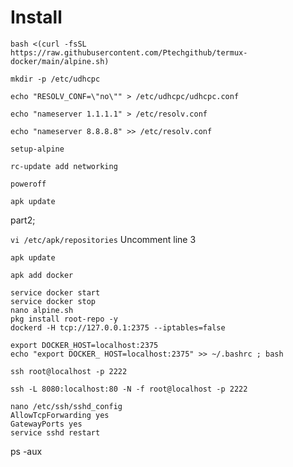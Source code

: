 # Install 

```
bash <(curl -fsSL https://raw.githubusercontent.com/Ptechgithub/termux-docker/main/alpine.sh)
```


``
mkdir -p /etc/udhcpc
``

``
echo "RESOLV_CONF=\"no\"" > /etc/udhcpc/udhcpc.conf
``

``
echo "nameserver 1.1.1.1" > /etc/resolv.conf
``

``
echo "nameserver 8.8.8.8" >> /etc/resolv.conf
``

``
setup-alpine 
``

``
rc-update add networking
``

``
poweroff
``

``
apk update
``

part2;

``
vi /etc/apk/repositories
``
Uncomment line 3

``
apk update
``

``
apk add docker
``

```
service docker start
service docker stop
nano alpine.sh
pkg install root-repo -y
dockerd -H tcp://127.0.0.1:2375 --iptables=false

export DOCKER_HOST=localhost:2375
echo "export DOCKER_ HOST=localhost:2375" >> ~/.bashrc ; bash

```

``
ssh root@localhost -p 2222
``

``
ssh -L 8080:localhost:80 -N -f root@localhost -p 2222
``

```
nano /etc/ssh/sshd_config 
AllowTcpForwarding yes
GatewayPorts yes
service sshd restart
```
ps -aux



